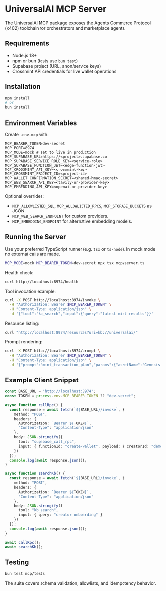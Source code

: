# UniversalAI MCP Server

The UniversalAI MCP package exposes the Agents Commerce Protocol (x402) toolchain for orchestrators and marketplace agents.

## Requirements

- Node.js 18+
- npm or bun (tests use `bun test`)
- Supabase project (URL, anon/service keys)
- Crossmint API credentials for live wallet operations

## Installation

```bash
npm install
# or
bun install
```

## Environment Variables

Create `.env.mcp` with:

```env
MCP_BEARER_TOKEN=dev-secret
MCP_PORT=8974
MCP_MODE=mock # set to live in production
MCP_SUPABASE_URL=https://<project>.supabase.co
MCP_SUPABASE_SERVICE_ROLE_KEY=<service-role>
MCP_SUPABASE_FUNCTION_JWT=<edge-function-jwt>
MCP_CROSSMINT_API_KEY=<crossmint-key>
MCP_CROSSMINT_PROJECT_ID=<project-id>
MCP_WALLET_CONFIRMATION_SECRET=<shared-hmac-secret>
MCP_WEB_SEARCH_API_KEY=<tavily-or-provider-key>
MCP_EMBEDDING_API_KEY=<openai-or-provider-key>
```

Optional overrides:

- `MCP_ALLOWLISTED_SQL`, `MCP_ALLOWLISTED_RPCS`, `MCP_STORAGE_BUCKETS` as JSON.
- `MCP_WEB_SEARCH_ENDPOINT` for custom providers.
- `MCP_EMBEDDING_ENDPOINT` for alternative embedding models.

## Running the Server

Use your preferred TypeScript runner (e.g. `tsx` or `ts-node`). In mock mode no external calls are made.

```bash
MCP_MODE=mock MCP_BEARER_TOKEN=dev-secret npx tsx mcp/server.ts
```

Health check:

```bash
curl http://localhost:8974/health
```

Tool invocation example:

```bash
curl -X POST http://localhost:8974/invoke \
  -H "Authorization: Bearer $MCP_BEARER_TOKEN" \
  -H "Content-Type: application/json" \
  -d '{"tool":"kb_search","input":{"query":"latest mint results"}}'
```

Resource listing:

```bash
curl "http://localhost:8974/resources?uri=kb://universalai/"
```

Prompt rendering:

```bash
curl -X POST http://localhost:8974/prompt \
  -H "Authorization: Bearer $MCP_BEARER_TOKEN" \
  -H "Content-Type: application/json" \
  -d '{"prompt":"mint_transaction_plan","params":{"assetName":"Genesis Drop","chain":"solana","priceSol":1.5,"distributionTargets":["primary","secondary"]}}'
```

## Example Client Snippet

```ts
const BASE_URL = "http://localhost:8974";
const TOKEN = process.env.MCP_BEARER_TOKEN ?? "dev-secret";

async function callRpc() {
  const response = await fetch(`${BASE_URL}/invoke`, {
    method: "POST",
    headers: {
      Authorization: `Bearer ${TOKEN}`,
      "Content-Type": "application/json"
    },
    body: JSON.stringify({
      tool: "supabase_call_rpc",
      input: { functionId: "create-wallet", payload: { creatorId: "demo" } }
    })
  });
  console.log(await response.json());
}

async function searchKb() {
  const response = await fetch(`${BASE_URL}/invoke`, {
    method: "POST",
    headers: {
      Authorization: `Bearer ${TOKEN}`,
      "Content-Type": "application/json"
    },
    body: JSON.stringify({
      tool: "kb_search",
      input: { query: "creator onboarding" }
    })
  });
  console.log(await response.json());
}

await callRpc();
await searchKb();
```

## Testing

```bash
bun test mcp/tests
```

The suite covers schema validation, allowlists, and idempotency behavior.
